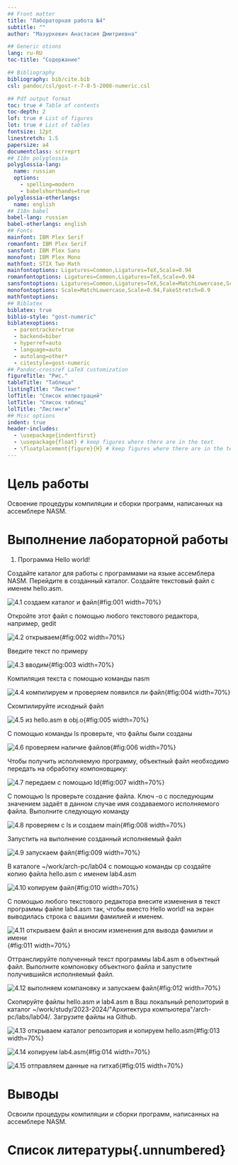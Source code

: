 ```yaml
---
## Front matter
title: "Лабораторная работа №4"
subtitle: ""
author: "Мазуркевич Анастасия Дмитриевна"

## Generic otions
lang: ru-RU
toc-title: "Содержание"

## Bibliography
bibliography: bib/cite.bib
csl: pandoc/csl/gost-r-7-0-5-2008-numeric.csl

## Pdf output format
toc: true # Table of contents
toc-depth: 2
lof: true # List of figures
lot: true # List of tables
fontsize: 12pt
linestretch: 1.5
papersize: a4
documentclass: scrreprt
## I18n polyglossia
polyglossia-lang:
  name: russian
  options:
	- spelling=modern
	- babelshorthands=true
polyglossia-otherlangs:
  name: english
## I18n babel
babel-lang: russian
babel-otherlangs: english
## Fonts
mainfont: IBM Plex Serif
romanfont: IBM Plex Serif
sansfont: IBM Plex Sans
monofont: IBM Plex Mono
mathfont: STIX Two Math
mainfontoptions: Ligatures=Common,Ligatures=TeX,Scale=0.94
romanfontoptions: Ligatures=Common,Ligatures=TeX,Scale=0.94
sansfontoptions: Ligatures=Common,Ligatures=TeX,Scale=MatchLowercase,Scale=0.94
monofontoptions: Scale=MatchLowercase,Scale=0.94,FakeStretch=0.9
mathfontoptions:
## Biblatex
biblatex: true
biblio-style: "gost-numeric"
biblatexoptions:
  - parentracker=true
  - backend=biber
  - hyperref=auto
  - language=auto
  - autolang=other*
  - citestyle=gost-numeric
## Pandoc-crossref LaTeX customization
figureTitle: "Рис."
tableTitle: "Таблица"
listingTitle: "Листинг"
lofTitle: "Список иллюстраций"
lotTitle: "Список таблиц"
lolTitle: "Листинги"
## Misc options
indent: true
header-includes:
  - \usepackage{indentfirst}
  - \usepackage{float} # keep figures where there are in the text
  - \floatplacement{figure}{H} # keep figures where there are in the text
---
```


# Цель работы

Освоение процедуры компиляции и сборки программ, написанных на ассемблере NASM.


# Выполнение лабораторной работы

1. Программа Hello world!

Создайте каталог для работы с программами на языке ассемблера NASM. Перейдите в созданный каталог. Создайте текстовый файл с именем hello.asm.

![4.1 создаем каталог и файл](image/4.1.jpg){#fig:001 width=70%}

Откройте этот файл с помощью любого текстового редактора, например, gedit

![4.2 открываем](image/4.2.jpg){#fig:002 width=70%}

Введите текст по примеру

![4.3 вводим](image/4.3.jpg){#fig:003 width=70%}

Компиляция текста с помощью команды nasm

![4.4 компилируем и проверяем появился ли файл](image/4.4.jpg){#fig:004 width=70%}

Скомпилируйте исходный файл

![4.5 из hello.asm в obj.o](image/4.5.jpg){#fig:005 width=70%}

С помощью команды ls проверьте, что файлы были созданы

![4.6 проверяем наличие файлов](image/4.6.jpg){#fig:006 width=70%}

Чтобы получить исполняемую программу, объектный файл необходимо передать на обработку компоновщику:

![4.7 передаем с помощью ld](image/4.7.jpg){#fig:007 width=70%}

С помощью ls проверьте создание файла. Ключ -o с последующим значением задаёт в данном случае имя создаваемого исполняемого файла.
Выполните следующую команду

![4.8 проверяем с ls и создаем main](image/4.8.jpg){#fig:008 width=70%}

Запустить на выполнение созданный исполняемый файл

![4.9 запускаем файл](image/4.9.jpg){#fig:009 width=70%}

В каталоге ~/work/arch-pc/lab04 с помощью команды cp создайте копию файла hello.asm с именем lab4.asm

![4.10 копируем файл](image/4.10.jpg){#fig:010 width=70%}

С помощью любого текстового редактора внесите изменения в текст программы файле lab4.asm так, чтобы вместо Hello world! на экран выводилась строка с вашими
фамилией и именем.

![4.11 открываем файл и вносим изменения для вывода фамилии и имени](image/4.11.jpg){#fig:011 width=70%}

Оттранслируйте полученный текст программы lab4.asm в объектный файл. Выполните компоновку объектного файла и запустите получившийся исполняемый файл.

![4.12 выполняем компановку и запускаем файл](image/4.12.jpg){#fig:012 width=70%}

Скопируйте файлы hello.asm и lab4.asm в Ваш локальный репозиторий в каталог ~/work/study/2023-2024/"Архитектура компьютера"/arch-pc/labs/lab04/.
Загрузите файлы на Github.

![4.13 открываем каталог репозитория и копируем hello.asm](image/4.13.jpg){#fig:013 width=70%}

![4.14 копируем lab4.asm](image/4.14.jpg){#fig:014 width=70%}

![4.15 отправляем данные на гитхаб](image/4.16.jpg){#fig:015 width=70%}

# Выводы

Освоили процедуры компиляции и сборки программ, написанных на ассемблере NASM.

# Список литературы{.unnumbered}

